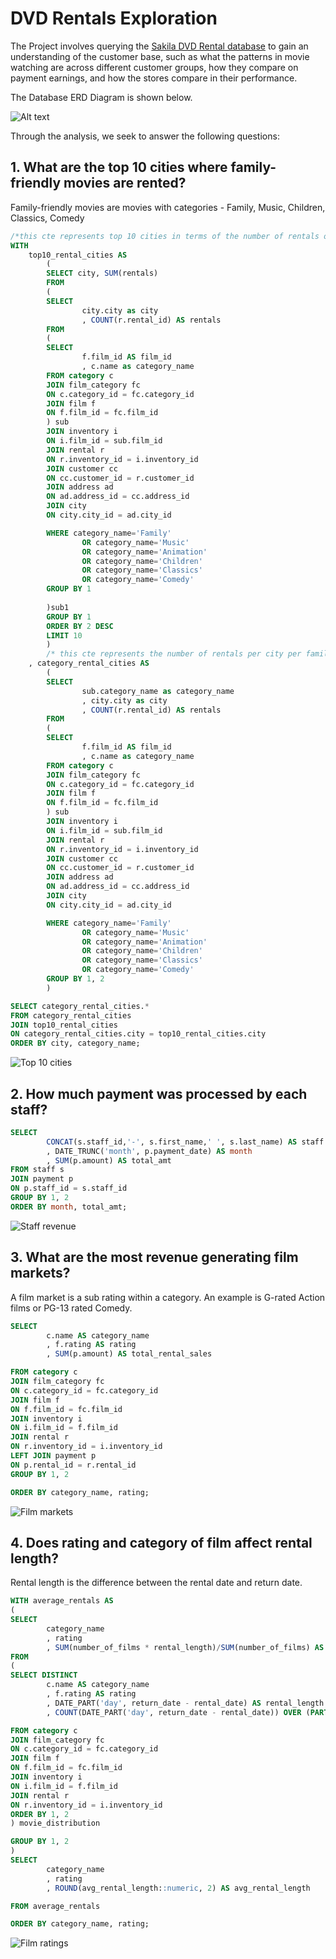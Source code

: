# DVD Rentals Exploration
The Project involves querying the [Sakila DVD Rental database](https://www.postgresqltutorial.com/postgresql-getting-started/postgresql-sample-database/) to gain an understanding of the customer base, such as what the patterns in movie watching are across different customer groups, how they compare on payment earnings, and how the stores compare in their performance.

The Database ERD Diagram is shown below.

![Alt text](https://www.postgresqltutorial.com/wp-content/uploads/2018/03/dvd-rental-sample-database-diagram.png "ERD Diagram")

Through the analysis, we seek to answer the following questions:

## 1. What are the top 10 cities where family-friendly movies are rented?
Family-friendly movies are movies with categories - Family, Music, Children, Classics, Comedy
```sql
/*this cte represents top 10 cities in terms of the number of rentals of family friendly films*/
WITH 
    top10_rental_cities AS
        (
        SELECT city, SUM(rentals)
        FROM
        (
        SELECT
                city.city as city
                , COUNT(r.rental_id) AS rentals
        FROM
        (
        SELECT 
                f.film_id AS film_id
                , c.name as category_name        
        FROM category c
        JOIN film_category fc
        ON c.category_id = fc.category_id
        JOIN film f
        ON f.film_id = fc.film_id
        ) sub
        JOIN inventory i
        ON i.film_id = sub.film_id
        JOIN rental r
        ON r.inventory_id = i.inventory_id
        JOIN customer cc
        ON cc.customer_id = r.customer_id
        JOIN address ad
        ON ad.address_id = cc.address_id
        JOIN city
        ON city.city_id = ad.city_id

        WHERE category_name='Family' 
                OR category_name='Music' 
                OR category_name='Animation' 
                OR category_name='Children' 
                OR category_name='Classics' 
                OR category_name='Comedy'
        GROUP BY 1
        
        )sub1
        GROUP BY 1
        ORDER BY 2 DESC
        LIMIT 10
        )
        /* this cte represents the number of rentals per city per family friendly category */
    , category_rental_cities AS
        (
        SELECT
                sub.category_name as category_name
                , city.city as city
                , COUNT(r.rental_id) AS rentals
        FROM
        (
        SELECT 
                f.film_id AS film_id
                , c.name as category_name        
        FROM category c
        JOIN film_category fc
        ON c.category_id = fc.category_id
        JOIN film f
        ON f.film_id = fc.film_id
        ) sub
        JOIN inventory i
        ON i.film_id = sub.film_id
        JOIN rental r
        ON r.inventory_id = i.inventory_id
        JOIN customer cc
        ON cc.customer_id = r.customer_id
        JOIN address ad
        ON ad.address_id = cc.address_id
        JOIN city
        ON city.city_id = ad.city_id

        WHERE category_name='Family' 
                OR category_name='Music' 
                OR category_name='Animation' 
                OR category_name='Children' 
                OR category_name='Classics' 
                OR category_name='Comedy'
        GROUP BY 1, 2
        )

SELECT category_rental_cities.*
FROM category_rental_cities
JOIN top10_rental_cities
ON category_rental_cities.city = top10_rental_cities.city
ORDER BY city, category_name;
```
![Top 10 cities](https://github.com/IzicTemi/DVD_Rentals/assets/19413520/a24932a2-db9b-4e72-a85b-60dbeee5f29e)


## 2. How much payment was processed by each staff?
```sql
SELECT
        CONCAT(s.staff_id,'-', s.first_name,' ', s.last_name) AS staff
        , DATE_TRUNC('month', p.payment_date) AS month
        , SUM(p.amount) AS total_amt
FROM staff s
JOIN payment p
ON p.staff_id = s.staff_id
GROUP BY 1, 2
ORDER BY month, total_amt;
```
![Staff revenue](https://github.com/IzicTemi/DVD_Rentals/assets/19413520/dc6c6528-33ec-4de7-ae8b-c8568cf6f06d)

## 3. What are the most revenue generating film markets?
A film market is a sub rating within a category. An example is G-rated Action films or PG-13 rated Comedy.
```sql
SELECT
        c.name AS category_name
        , f.rating AS rating
        , SUM(p.amount) AS total_rental_sales

FROM category c
JOIN film_category fc
ON c.category_id = fc.category_id
JOIN film f
ON f.film_id = fc.film_id
JOIN inventory i
ON i.film_id = f.film_id
JOIN rental r
ON r.inventory_id = i.inventory_id
LEFT JOIN payment p
ON p.rental_id = r.rental_id
GROUP BY 1, 2

ORDER BY category_name, rating;
```
![Film markets](https://github.com/IzicTemi/DVD_Rentals/assets/19413520/7a224747-80b5-485b-b137-2e280571ab36)

## 4. Does rating and category of film affect rental length?
Rental length is the difference between the rental date and return date.
```sql
WITH average_rentals AS
(
SELECT
        category_name
        , rating
        , SUM(number_of_films * rental_length)/SUM(number_of_films) AS avg_rental_length
FROM
(
SELECT DISTINCT
        c.name AS category_name
        , f.rating AS rating
        , DATE_PART('day', return_date - rental_date) AS rental_length
        , COUNT(DATE_PART('day', return_date - rental_date)) OVER (PARTITION BY c.name, f.rating ,DATE_PART('day', return_date - rental_date)) AS number_of_films

FROM category c
JOIN film_category fc
ON c.category_id = fc.category_id
JOIN film f
ON f.film_id = fc.film_id
JOIN inventory i
ON i.film_id = f.film_id
JOIN rental r
ON r.inventory_id = i.inventory_id
ORDER BY 1, 2
) movie_distribution

GROUP BY 1, 2
)
SELECT 
        category_name
        , rating
        , ROUND(avg_rental_length::numeric, 2) AS avg_rental_length

FROM average_rentals

ORDER BY category_name, rating;
```
![Film ratings](https://github.com/IzicTemi/DVD_Rentals/assets/19413520/b9c38f67-7782-4bd2-90a6-428bb58fbf36)
